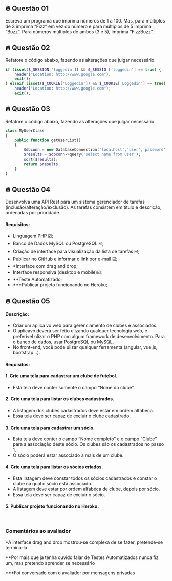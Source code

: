 ## 🔥 Questão 01
Escreva um programa que imprima números de 1 a 100. Mas, para múltiplos de 3 imprima “Fizz” em vez do número e para múltiplos de 5 imprima “Buzz”. Para números múltiplos de ambos (3 e 5), imprima “FizzBuzz”.

## 🔥 Questão 02

Refatore o código abaixo, fazendo as alterações que julgar necessário.

```php
if (isset($_SESSION['loggedin']) && $_SESSIO ['loggedin'] == true) {
    header("Location: http://www.google.com");
    exit();
} elseif (isset($_COOKIE['Loggedin']) && $_COOKIE['Loggedin'] == true) {
    header("Location: http://www.google.com");
    exit();
```

## 🔥 Questão 03
Refatore o código abaixo, fazendo as alterações que julgar necessário.

```php
class MyUserClass
{
    public function getUserList()
    {
        $dbconn = new DatabaseConnection('localhost','user','password');
        $results = $dbconn->query('select name from user');
        sort($results);
        return $results;
    }
}
```

## 🔥 Questão 04
Desenvolva uma API Rest para um sistema gerenciador de tarefas (inclusão/alteração/exclusão). As tarefas consistem em título e descrição, ordenadas por prioridade.

#### Requisitos:
* Linguagem PHP ☑️;
* Banco de Dados MySQL ou PostgreSQL ☑️;
* Criação de interface para visualização da lista de tarefas ☑️;
* Publicar no GitHub e informar o link por e-mail ☑️;
* *Interface com drag and drop;
* Interface responsiva (desktop e mobile)☑️;
* **Teste Automatizado;
* ***Publicar projeto funcionando no Heroku;

## 🔥 Questão 05

#### Descrição:
* Criar um aplica vo web para gerenciamento de clubes e associados.
* O aplicavo deverá ser feito ulizando qualquer tecnologia web, é preferível ulizar o
PHP com algum framework de desenvolvimento. Para o banco de dados, usar PostgreSQL ou MySQL.
* No front-end, você pode ulizar qualquer ferramenta (angular, vue.js, bootstrap...).

#### Requisitos:
#### 1. Crie uma tela para cadastrar um clube de futebol.
 * Esta tela deve conter somente o campo “Nome do clube”.
#### 2. Crie uma tela para listar os clubes cadastrados.
* A listagem dos clubes cadastrados deve estar em ordem alfabéca.
* Essa tela deve ser capaz de excluir o clube cadastrado.
#### 3. Crie uma tela para cadastrar um sócio.
* Esta tela deve conter o campo “Nome completo” e o campo “Clube” para a associação deste sócio. Os clubes são os cadastrados no passo 1.
* O sócio poderá estar associado à mais de um clube.
#### 4. Crie uma tela para listar os sócios criados.
* Esta listagem deve constar todos os sócios cadastrados e constar o clube na qual o sócio está associado.
* A listagem deve estar por ordem alfabéca de clube, depois por sócio.
* Essa tela deve ser capaz de excluir o sócio.
#### 5. Publicar projeto funcionando no Heroku.
&nbsp; 
### Comentários ao avaliador
*A interface drag and drop mostrou-se complexa de se fazer, pretende-se terminá-la

**Por mais que ja tenha ouvido falar de Testes Automatizados nunca fiz um, mas pretendo aprender se necessário

***Foi conversado com o avaliador por mensagens privadas